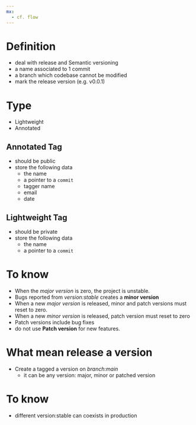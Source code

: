 ```yaml
---
mx:  
  - cf. flow
---
```


# Definition
- deal with release and Semantic versioning
- a name associated to 1 commit
- a branch which codebase cannot be modified
- mark the release version (e.g. v0.0.1)
# Type
- Lightweight 
- Annotated

## Annotated Tag
- should be public
- store the following data
  - the name
  - a pointer to a `commit`
  - tagger name
  - email
  - date
## Lightweight Tag
- should be private
- store the following data
  - the name
  - a pointer to a `commit`
 
# To know
- When the *major version* is zero, the project is unstable.
- Bugs reported from *version:stable* creates a **minor version**
- When a new *major version* is released, minor and patch versions must reset to zero.
- When a new *minor version* is released, patch version must reset to zero
- Patch versions include bug fixes
- do not use **Patch version** for new features.

# What mean release a version
- Create a tagged a version on *branch:main*
  - it can be any version: major, minor or patched version

# To know
- different version:stable can coexists in production


